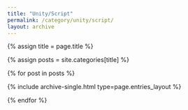 ```yaml
---
title: "Unity/Script"
permalink: /category/unity/script/
layout: archive
---
```




{% assign title = page.title %}

{% assign posts = site.categories[title] %} 

{% for post in posts %} 

  {% include archive-single.html type=page.entries_layout %}

{% endfor %}

